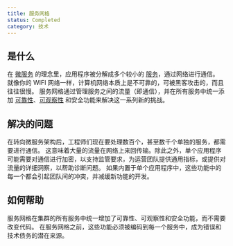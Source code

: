 ```yaml
---
title: 服务网格
status: Completed
category: 技术
---
```


## 是什么

在 [微服务](/zh-cn/microservices/) 的理念里，应用程序被分解成多个较小的 [服务](/zh-cn/service/)，通过网络进行通信。
就像你的 WIFI 网络一样，计算机网络本质上是不可靠的，可被黑客攻击的，而且往往很慢。
服务网格通过管理服务之间的流量（即通信），并在所有服务中统一添加 [可靠性](/zh-cn/reliability/)、[可观察性](/zh-cn/observability/) 和安全功能来解决这一系列新的挑战。

## 解决的问题

在转向微服务架构后，工程师们现在要处理数百个，甚至数千个单独的服务，都需要进行通信。
这意味着大量的流量在网络上来回传输。除此之外，单个应用程序可能需要对通信进行加密，以支持监管要求，为运营团队提供通用指标，或提供对流量的详细洞察，以帮助诊断问题。
如果内置于单个应用程序中，这些功能中的每一个都会引起团队间的冲突，并减缓新功能的开发。

## 如何帮助

服务网格在集群的所有服务中统一增加了可靠性、可观察性和安全功能，而不需要改变代码。
在服务网格之前，这些功能必须被编码到每一个服务中，成为错误和技术债务的潜在来源。
